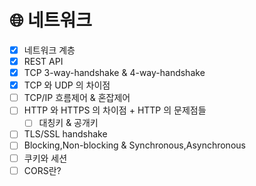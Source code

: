 # 🌐 네트워크

- [x]  네트워크 계층
- [X]  REST API
- [x]  TCP 3-way-handshake & 4-way-handshake
- [x]  TCP 와 UDP 의 차이점
- [ ]  TCP/IP 흐름제어 & 혼잡제어
- [ ]  HTTP 와 HTTPS 의 차이점 + HTTP 의 문제점들
    - [ ]  대칭키 & 공개키
- [ ]  TLS/SSL handshake
- [ ]  Blocking,Non-blocking & Synchronous,Asynchronous
- [ ]  쿠키와 세션
- [ ]  CORS란?
